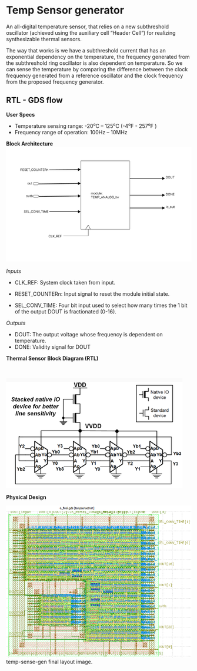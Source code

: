 # Temp Sensor generator

An all-digital temperature sensor, that relies on a new subthreshold oscillator (achieved using the auxiliary cell “Header Cell“) for realizing synthesizable thermal sensors.

The way that works is we have a subthreshold current that has an exponential dependency on the temperature, the frequency generated from the subthreshold ring oscillator is also dependent on temperature. So we can sense the temperature by comparing the difference between the clock frequency generated from a reference oscillator and the clock frequency from the proposed frequency generator.

## RTL - GDS flow

**User Specs**
* Temperature sensing range: -20⁰C – 125⁰C (-4⁰F - 257⁰F )
* Frequency range of operation: 100Hz – 10MHz

**Block Architecture**
![plot](./readme_imgs/temp_sensor_IO.PNG)

 _Inputs_
 *  CLK_REF: System clock taken from input.
 *  RESET_COUNTERn: Input signal to reset the module initial state.

 * SEL_CONV_TIME: Four bit input used to select how many times the 1 bit of the output DOUT is fractionated (0-16).

_Outputs_
 *  DOUT:  The output voltage whose frequency is dependent on temperature.
 *  DONE: Validity signal for DOUT

**Thermal Sensor Block Diagram (RTL)**

<br>

![plot](./readme_imgs/Thermal%20Sensor%20Block%20Diagram.png)

**Physical Design**

![plot](./readme_imgs/temp-sense-gen-final-gds.PNG)
    temp-sense-gen final layout image. 
